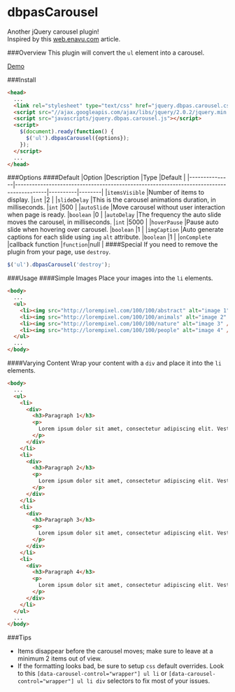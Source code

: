 dbpasCarousel
=============

Another jQuery carousel plugin! <br />
Inspired by this [web.enavu.com](http://web.enavu.com/tutorials/making-an-infinite-jquery-carousel/) article.

###Overview
This plugin will convert the `ul` element into a carousel.

[Demo](http://dbpas.github.io/dbpasCarousel/)

###Install
```html
<head>
  ...
  <link rel="stylesheet" type="text/css" href="jquery.dbpas.carousel.css" />
  <script src="//ajax.googleapis.com/ajax/libs/jquery/2.0.2/jquery.min.js"></script>
  <script src="javascripts/jquery.dbpas.carousel.js"></script>
  <script>
    $(document).ready(function() {
      $('ul').dbpasCarousel({options});
    });
  </script>
  ...
</head>
```

###Options
####Default
|Option         |Description                                                                              |Type      |Default |
|---------------|-----------------------------------------------------------------------------------------|----------|--------|
|`itemsVisible` |Number of items to display.                                                              |`int`     |2       |
|`slideDelay`   |This is the carousel animations duration, in milliseconds.                               |`int`     |500     |
|`autoSlide`    |Move carousel without user interaction when page is ready.                               |`boolean` |0       |
|`autoDelay`    |The frequency the auto slide moves the carousel, in milliseconds.                        |`int`     |5000    |
|`hoverPause`   |Pause auto slide when hovering over carousel.                                            |`boolean` |1       |
|`imgCaption`   |Auto generate captions for each slide using `img` `alt` attribute.                       |`boolean` |1       |
|`onComplete`   |callback function                                                                        |`function`|null    |
####Special
If you need to remove the plugin from your page, use `destroy`.
```javascript
$('ul').dbpasCarousel('destroy');
```

###Usage
####Simple Images
Place your images into the `li` elements.
```html
<body>
  ...
  <ul>
    <li><img src="http://lorempixel.com/100/100/abstract" alt="image 1" /></li>
    <li><img src="http://lorempixel.com/100/100/animals" alt="image 2" /></li>
    <li><img src="http://lorempixel.com/100/100/nature" alt="image 3" /></li>
    <li><img src="http://lorempixel.com/100/100/people" alt="image 4" /></li>
  </ul>
  ...
</body>
```
####Varying Content
Wrap your content with a `div` and place it into the `li` elements.
```html
<body>
  ...
  <ul>
    <li>
      <div>
        <h3>Paragraph 1</h3>
        <p>
          Lorem ipsum dolor sit amet, consectetur adipiscing elit. Vestibulum accumsan sapien congue, iaculis sem at, blandit tortor. Vestibulum eget orci a leo mattis commodo ut quis diam. Nullam porttitor tempus nunc, ac luctus lectus euismod eget. Vestibulum vestibulum neque vel enim condimentum consequat. Mauris gravida eros sapien, id bibendum nunc vulputate quis. Nam facilisis turpis ligula, vitae bibendum elit adipiscing ac. Phasellus id lectus varius, imperdiet urna vitae, ornare est.
        </p>
      </div>
    </li>
    <li>
      <div>
        <h3>Paragraph 2</h3>
        <p>
          Lorem ipsum dolor sit amet, consectetur adipiscing elit. Vestibulum accumsan sapien congue, iaculis sem at, blandit tortor. Vestibulum eget orci a leo mattis commodo ut quis diam. Nullam porttitor tempus nunc, ac luctus lectus euismod eget. Vestibulum vestibulum neque vel enim condimentum consequat. Mauris gravida eros sapien, id bibendum nunc vulputate quis. Nam facilisis turpis ligula, vitae bibendum elit adipiscing ac. Phasellus id lectus varius, imperdiet urna vitae, ornare est.
        </p>
      </div>
    </li>
    <li>
      <div>
        <h3>Paragraph 3</h3>
        <p>
          Lorem ipsum dolor sit amet, consectetur adipiscing elit. Vestibulum accumsan sapien congue, iaculis sem at, blandit tortor. Vestibulum eget orci a leo mattis commodo ut quis diam. Nullam porttitor tempus nunc, ac luctus lectus euismod eget. Vestibulum vestibulum neque vel enim condimentum consequat. Mauris gravida eros sapien, id bibendum nunc vulputate quis. Nam facilisis turpis ligula, vitae bibendum elit adipiscing ac. Phasellus id lectus varius, imperdiet urna vitae, ornare est.
        </p>
      </div>
    </li>
    <li>
      <div>
        <h3>Paragraph 4</h3>
        <p>
          Lorem ipsum dolor sit amet, consectetur adipiscing elit. Vestibulum accumsan sapien congue, iaculis sem at, blandit tortor. Vestibulum eget orci a leo mattis commodo ut quis diam. Nullam porttitor tempus nunc, ac luctus lectus euismod eget. Vestibulum vestibulum neque vel enim condimentum consequat. Mauris gravida eros sapien, id bibendum nunc vulputate quis. Nam facilisis turpis ligula, vitae bibendum elit adipiscing ac. Phasellus id lectus varius, imperdiet urna vitae, ornare est.
        </p>
      </div>
    </li>
  </ul>
  ...
</body>
```

###Tips
- Items disappear before the carousel moves; make sure to leave at a minimum 2 items out of view.
- If the formatting looks bad, be sure to setup `css` default overrides. Look to this `[data-carousel-control="wrapper"] ul li` or `[data-carousel-control="wrapper"] ul li div` selectors to fix most of your issues.
